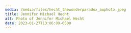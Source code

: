```yaml
---
media: /media/files/hecht_thewonderparadox_auphoto.jpeg
title: Jennifer Michael Hecht
alt: Photo of Jennifer Michael Hecht
date: 2023-01-27T13:06:00-0500
---
```

